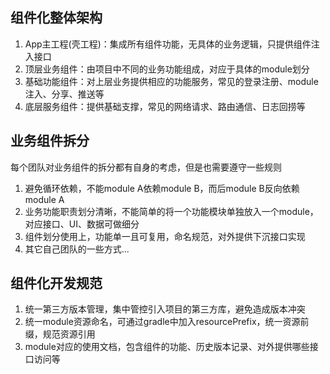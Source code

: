 
## 组件化整体架构
1. App主工程(壳工程)：集成所有组件功能，无具体的业务逻辑，只提供组件注入接口
2. 顶层业务组件：由项目中不同的业务功能组成，对应于具体的module划分
3. 基础功能组件：对上层业务提供相应的功能服务，常见的登录注册、module注入、分享、推送等
4. 底层服务组件：提供基础支撑，常见的网络请求、路由通信、日志回捞等


## 业务组件拆分
每个团队对业务组件的拆分都有自身的考虑，但是也需要遵守一些规则
1. 避免循环依赖，不能module A依赖module B，而后module B反向依赖module A
2. 业务功能职责划分清晰，不能简单的将一个功能模块单独放入一个module，对应接口、UI、数据可做细分
3. 组件划分使用上，功能单一且可复用，命名规范，对外提供下沉接口实现
4. 其它自己团队的一些方式...

## 组件化开发规范
1. 统一第三方版本管理，集中管控引入项目的第三方库，避免造成版本冲突
2. 统一module资源命名，可通过gradle中加入resourcePrefix，统一资源前缀，规范资源引用
3. module对应的使用文档，包含组件的功能、历史版本记录、对外提供哪些接口访问等



